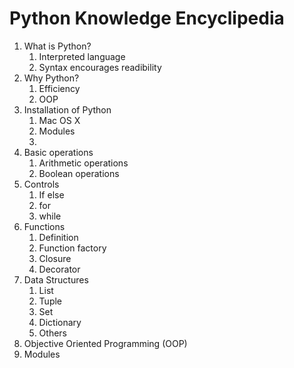 # Python Knowledge Encyclipedia

1. What is Python?
    1. Interpreted language
    2. Syntax encourages readibility
2. Why Python?
    1. Efficiency
    2. OOP
3. Installation of Python
    1. Mac OS X
    2. Modules
    3. 
4. Basic operations
    1. Arithmetic operations
    2. Boolean operations
5. Controls
    1. If else
    2. for
    3. while
6. Functions
    1. Definition
    2. Function factory
    3. Closure
    4. Decorator
7. Data Structures
    1. List
    2. Tuple
    3. Set
    4. Dictionary
    5. Others
8. Objective Oriented Programming (OOP)
9. Modules
